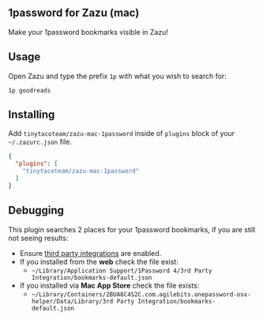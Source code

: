 ## 1password for Zazu (mac)

Make your 1password bookmarks visible in Zazu!

## Usage

Open Zazu and type the prefix `1p` with what you wish to search for:

~~~
1p goodreads
~~~

## Installing

Add `tinytacoteam/zazu-mac-1password` inside of `plugins` block of your
`~/.zazurc.json` file.

~~~ json
{
  "plugins": [
    "tinytacoteam/zazu-mac-1password"
  ]
}
~~~

## Debugging

This plugin searches 2 places for your 1password bookmarks, if you are still not
seeing results:

* Ensure [third party integrations][alfred-advanced-preferences] are enabled.
* If you installed from the **web** check the file exist:
  * `~/Library/Application Support/1Password 4/3rd Party Integration/bookmarks-default.json`
* If you installed via **Mac App Store** check the file exists:
  * `~/Library/Containers/2BUA8C4S2C.com.agilebits.onepassword-osx-helper/Data/Library/3rd Party Integration/bookmarks-default.json`

[alfred-advanced-preferences]: https://support.1password.com/guides/mac/advanced-preferences.html
